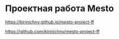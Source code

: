# Проектная работа Mesto
https://kirinichny.github.io/mesto-project-ff

https://github.com/kirinichny/mesto-project-ff